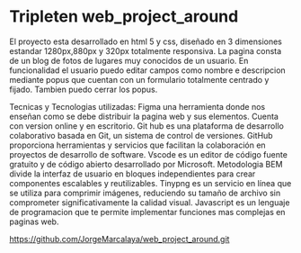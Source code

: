 # Tripleten web_project_around

El proyecto esta desarrollado en html 5 y css, diseñado en 3 dimensiones estandar 1280px,880px y 320px totalmente responsiva. La pagina consta de un blog de fotos de lugares muy conocidos de un usuario. En funcionalidad el usuario puedo editar campos como nombre e descripcion mediante popus que cuentan con un formulario totalmente centrado y fijado. Tambien puedo cerrar los popus.  

Tecnicas y Tecnologias utilizadas:
Figma una herramienta donde nos enseñan como se debe distribuir la pagina web y sus elementos. Cuenta con version online y en escritorio.
Git hub es una plataforma de desarrollo colaborativo basada en Git, un sistema de control de versiones. GitHub proporciona herramientas y servicios que facilitan la colaboración en proyectos de desarrollo de software.
Vscode es un editor de código fuente gratuito y de código abierto desarrollado por Microsoft.
Metodologia BEM divide la interfaz de usuario en bloques independientes para crear componentes escalables y reutilizables.
Tinypng es un servicio en línea que se utiliza para comprimir imágenes, reduciendo su tamaño de archivo sin comprometer significativamente la calidad visual.
Javascript es un lenguaje de programacion que te permite implementar funciones mas complejas en paginas web.

https://github.com/JorgeMarcalaya/web_project_around.git
